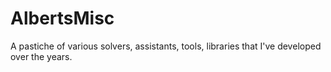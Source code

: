 # AlbertsMisc
A pastiche of various solvers, assistants, tools, libraries that I've developed over the years.
